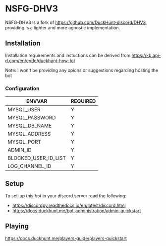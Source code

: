 # NSFG-DHV3

NSFG-DHV3 is a fork of https://github.com/DuckHunt-discord/DHV3, providing is a lighter and more agnostic
implementation.

## Installation

Installation requirements and instuctions can be derived from https://kb.api-d.com/en/code/duckhunt-how-to/

Note: I won't be providing any opions or suggestions regarding hosting the bot

### Configuration

ENVVAR | REQUIRED
------------- | -------------
MYSQL_USER | Y
MYSQL_PASSWORD | Y
MYSQL_DB_NAME | Y
MYSQL_ADDRESS | Y
MYSQL_PORT | Y
ADMIN_ID | Y
BLOCKED_USER_ID_LIST | Y
LOG_CHANNEL_ID | Y

## Setup

To set-up this bot in your discord server read the following:

* https://discordpy.readthedocs.io/en/latest/discord.html
* https://docs.duckhunt.me/bot-administration/admin-quickstart

## Playing

https://docs.duckhunt.me/players-guide/players-quickstart